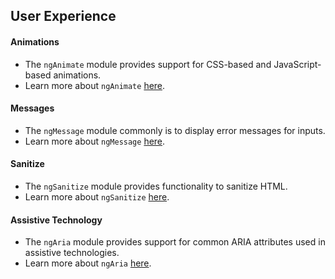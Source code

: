 ## User Experience

#### Animations
- The `ngAnimate` module provides support for CSS-based and JavaScript-based animations.
- Learn more about `ngAnimate` [here](https://docs.angularjs.org/api/ngAnimate).

#### Messages
- The `ngMessage` module commonly is to display error messages for inputs.
- Learn more about `ngMessage` [here](https://docs.angularjs.org/api/ngMessages).

#### Sanitize
- The `ngSanitize` module provides functionality to sanitize HTML.
- Learn more about `ngSanitize` [here](https://docs.angularjs.org/api/ngSanitize).

#### Assistive Technology
- The `ngAria` module provides support for common ARIA attributes used in assistive technologies.
- Learn more about `ngAria` [here](https://docs.angularjs.org/api/ngAria).

